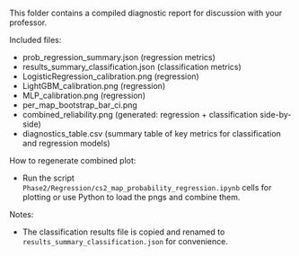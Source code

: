 This folder contains a compiled diagnostic report for discussion with your professor.

Included files:
- prob_regression_summary.json (regression metrics)
- results_summary_classification.json (classification metrics)
- LogisticRegression_calibration.png (regression)
- LightGBM_calibration.png (regression)
- MLP_calibration.png (regression)
- per_map_bootstrap_bar_ci.png
- combined_reliability.png (generated: regression + classification side-by-side)
- diagnostics_table.csv (summary table of key metrics for classification and regression models)

How to regenerate combined plot:
- Run the script `Phase2/Regression/cs2_map_probability_regression.ipynb` cells for plotting or use Python to load the pngs and combine them.

Notes:
- The classification results file is copied and renamed to `results_summary_classification.json` for convenience.

